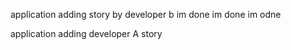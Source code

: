 
application adding story by developer b
im done im done im odne 

application adding developer A story




